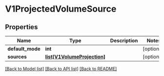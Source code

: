 # V1ProjectedVolumeSource

## Properties
Name | Type | Description | Notes
------------ | ------------- | ------------- | -------------
**default_mode** | **int** |  | [optional] 
**sources** | [**list[V1VolumeProjection]**](V1VolumeProjection.md) |  | [optional] 

[[Back to Model list]](../README.md#documentation-for-models) [[Back to API list]](../README.md#documentation-for-api-endpoints) [[Back to README]](../README.md)



